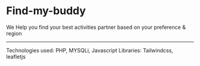 # Find-my-buddy

We Help you find your best activities partner based on your preference & region

---
Technologies used: PHP, MYSQLi, Javascript
Libraries: Tailwindcss, leafletjs
